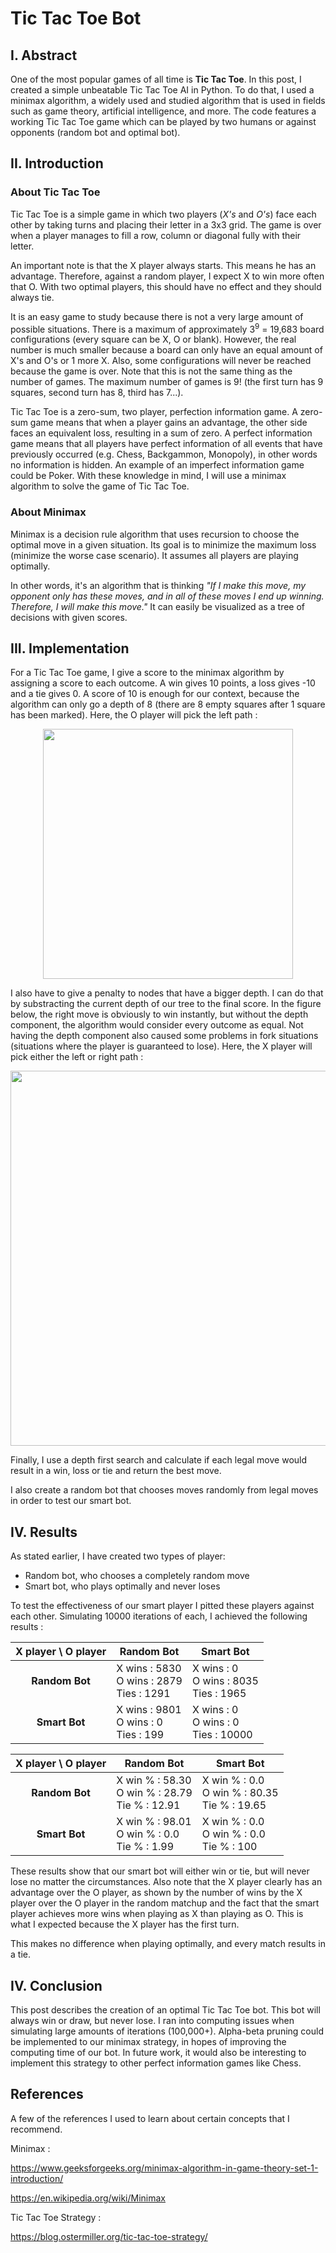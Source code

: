 # Tic Tac Toe Bot

## I. Abstract
One of the most popular games of all time is **Tic Tac Toe**. In this post, I created a simple unbeatable Tic Tac Toe AI in Python. To do that, I used a minimax algorithm, a widely used and studied algorithm that is used in fields such as game theory, artificial intelligence, and more. The code features a working Tic Tac Toe game which can be played by two humans or against opponents (random bot and optimal bot).


## II. Introduction
### About Tic Tac Toe
Tic Tac Toe is a simple game in which two players (*X's* and *O's*) face each other by taking turns and placing their letter in a 3x3 grid. The game is over when a player manages to fill a row, column or diagonal fully with their letter. 

An important note is that the X player always starts. This means he has an advantage. Therefore, against a random player, I expect X to win more often that O. With two optimal players, this should have no effect and they should always tie.

It is an easy game to study because there is not a very large amount of possible situations. There is a maximum of approximately 3<sup>9</sup> = 19,683 board configurations (every square can be X, O or blank). However, the real number is much smaller because a board can only have an equal amount of X's and O's or 1 more X. Also, some configurations will never be reached because the game is over. Note that this is not the same thing as the number of games. The maximum number of games is 9! (the first turn has 9 squares, second turn has 8, third has 7...).

Tic Tac Toe is a zero-sum, two player, perfection information game. A zero-sum game means that when a player gains an advantage, the other side faces an equivalent loss, resulting in a sum of zero. A perfect information game means that all players have perfect information of all events that have previously occurred (e.g. Chess, Backgammon, Monopoly), in other words no information is hidden. An example of an imperfect information game could be Poker. With these knowledge in mind, I will use a minimax algorithm to solve the game of Tic Tac Toe.


### About Minimax

Minimax is a decision rule algorithm that uses recursion to choose the optimal move in a given situation. Its goal is to minimize the maximum loss (minimize the worse case scenario). It assumes all players are playing optimally.

In other words, it's an algorithm that is thinking *"If I make this move, my opponent only has these moves, and in all of these moves I end up winning. Therefore, I will make this move."* It can easily be visualized as a tree of decisions with given scores.

## III. Implementation
For a Tic Tac Toe game, I give a score to the minimax algorithm by assigning a score to each outcome. A win gives 10 points,  a loss gives -10 and a tie gives 0. A score of 10 is enough for our context, because the algorithm can only go a depth of 8 (there  are 8 empty squares after 1 square has been marked). Here, the O player will pick the left path :

<p align="center">
<img src="https://user-images.githubusercontent.com/104658293/199135501-918faa86-ea21-408b-aaf9-11b37ad95234.jpg" width="400" />
</p>

I also have to give a penalty to nodes that have a bigger depth. I can do that by substracting the current depth of our tree to the final score. In the figure below, the right move is obviously to win instantly, but without the depth component, the algorithm would consider every outcome as equal. Not having the depth component also caused some problems in fork situations (situations where the player is guaranteed to lose). Here, the X player will pick either the left or right path :

<p align="center">
<img src="https://user-images.githubusercontent.com/104658293/199141527-3f972358-a756-456c-a493-dc8730ff0e54.jpg" width="600" />
</p>

Finally, I use a depth first search and calculate if each legal move would result in a win, loss or tie and return the best move. 

I also create a random bot that chooses moves randomly from legal moves in order to test our smart bot.
	    
## IV. Results
As stated earlier, I have created two types of player:

 - Random bot, who chooses a completely random move
 - Smart bot, who plays optimally and never loses
 
 To test the effectiveness of our smart player I pitted these players against each other. Simulating 10000 iterations of each, I achieved the following results :
 
 <center> 
 
 | **X player** \ **O player**  | **Random Bot** | **Smart Bot** | 
|:------------:|------------|-----------|
| **Random Bot** |X wins : 5830<br /> O wins : 2879<br /> Ties : 1291          |   X wins : 0<br /> O wins : 8035<br /> Ties : 1965     |   
| **Smart Bot**  | X wins : 9801<br /> O wins : 0<br /> Ties : 199             |   X wins : 0<br /> O wins : 0<br /> Ties : 10000         |  

 | **X player** \ **O player**  | **Random Bot** | **Smart Bot** | 
|:------------:|------------|-----------|
| **Random Bot** |X win % : 58.30 <br /> O win % : 28.79 <br /> Tie % : 12.91          |   X win % : 0.0<br /> O win % : 80.35 <br /> Tie % : 19.65     |   
| **Smart Bot**  | X win % : 98.01 <br /> O win % : 0.0 <br /> Tie % : 1.99             |   X win % : 0.0<br /> O win % : 0.0<br /> Tie % : 100         |
	
</center> 

These results show that our smart bot will either win or tie, but will never lose no matter the circumstances. Also note that the X player clearly has an advantage over the O player, as shown by the number of wins by the X player over the O player in the random matchup and the fact that the smart player achieves more wins when playing as X than playing as O. This is what I expected because the X player has the first turn.

This makes no difference when playing optimally, and every match results in a tie.
 
## IV. Conclusion
 
This post describes the creation of an optimal Tic Tac Toe bot. This bot will always win or draw, but never lose. I ran into computing issues when simulating large amounts of iterations (100,000+). Alpha-beta pruning could be implemented to our minimax strategy, in hopes of improving the computing time of our bot. In future work, it would also be interesting to implement this strategy to other perfect information games like Chess.

## References

A few of the references I used to learn about certain concepts that I recommend.

Minimax : 

https://www.geeksforgeeks.org/minimax-algorithm-in-game-theory-set-1-introduction/

https://en.wikipedia.org/wiki/Minimax

Tic Tac Toe Strategy : 

https://blog.ostermiller.org/tic-tac-toe-strategy/
 
 

